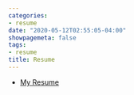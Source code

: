 ```yaml
---
categories:
- resume
date: "2020-05-12T02:55:05-04:00"
showpagemeta: false
tags:
- resume
title: Resume
---
```


- [My Resume](/RESUMEprojectCopy.pdf)



